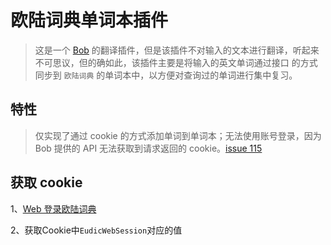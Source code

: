 # 欧陆词典单词本插件

>这是一个 [Bob](https://github.com/ripperhe/Bob) 的翻译插件，但是该插件不对输入的文本进行翻译，听起来不可思议，但的确如此，该插件主要是将输入的英文单词通过接口
>的方式同步到 `欧陆词典` 的单词本中，以方便对查询过的单词进行集中复习。

## 特性
>仅实现了通过 cookie 的方式添加单词到单词本；无法使用账号登录，因为 Bob 提供的 API 无法获取到请求返回的 cookie。[issue 115](https://github.com/ripperhe/Bob/issues/115)
## 获取 cookie
1、[Web 登录欧陆词典](https://dict.eudic.net/)

2、获取Cookie中`EudicWebSession`对应的值